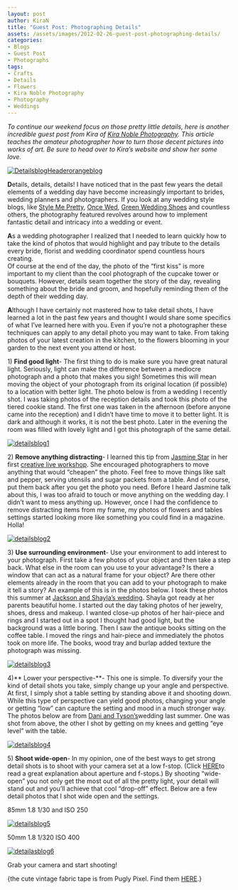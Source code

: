 ```yaml
---
layout: post
author: KiraN
title: "Guest Post: Photographing Details"
assets: /assets/images/2012-02-26-guest-post-photographing-details/
categories: 
- Blogs
- Guest Post
- Photographs
tags: 
- Crafts
- Details
- Flowers
- Kira Noble Photography
- Photography
- Weddings
---
```


_To continue our weekend focus on those pretty little details, here is another incredible guest post from Kira of [Kira Noble Photography](http://www.kiranoblephotographyblog.com/). This article teaches the amateur photographer how to turn those decent pictures into works of art. Be sure to head over to Kira’s website and show her some love._

[![](jekyll_uploads/2012/02/DetailsblogHeaderorangeblog-575x460.jpg "DetailsblogHeaderorangeblog")](http://www.sweetpeonies.com/2012/02/guest-post-photographing-details/detailsblogheaderorangeblog/)

**D**etails, details, details! I have noticed that in the past few years the detail elements of a wedding day have become increasingly important to brides, wedding planners and photographers. If you look at any wedding style blogs, like [Style Me Pretty](http://www.stylemepretty.com/), [Once Wed](http://www.oncewed.com/), [Green Wedding Shoes](http://greenweddingshoes.com/) and countless others, the photography featured revolves around how to implement fantastic detail and intricacy into a wedding or event.

**A**s a wedding photographer I realized that I needed to learn quickly how to take the kind of photos that would highlight and pay tribute to the details every bride, florist and wedding coordinator spend countless hours creating.  
Of course at the end of the day, the photo of the “first kiss” is more important to my client than the cool photograph of the cupcake tower or bouquets. However, details seam together the story of the day, revealing something about the bride and groom, and hopefully reminding them of the depth of their wedding day.

**A**lthough I have certainly not mastered how to take detail shots, I have learned a lot in the past few years and thought I would share some specifics of what I’ve learned here with you. Even if you’re not a photographer these techniques can apply to any detail photo you may want to take. From taking photos of your latest creation in the kitchen, to the flowers blooming in your garden to the next event you attend or host.

1) **Find good light**- The first thing to do is make sure you have great natural light. Seriously, light can make the difference between a mediocre photograph and a photo that makes you sigh! Sometimes this will mean moving the object of your photograph from its original location (if possible) to a location with better light. The photo below is from a wedding I recently shot. I was taking photos of the reception details and took this photo of the tiered cookie stand. The first one was taken in the afternoon (before anyone came into the reception) and I didn’t have time to move it to better light. It is dark and although it works, it is not the best photo. Later in the evening the room was filled with lovely light and I got this photograph of the same detail.

[![](jekyll_uploads/2012/02/detailsblog1-575x427.jpg "detailsblog1")](http://www.sweetpeonies.com/2012/02/guest-post-photographing-details/detailsblog1/)

2) **Remove anything distracting**- I learned this tip from [Jasmine Star](http://www.jasminestarblog.com/) in her first [creative live workshop](http://www.creativelive.com/courses/jasmine_star). She encouraged photographers to move anything that would “cheapen” the photo. Feel free to move things like salt and pepper, serving utensils and sugar packets from a table. And of course, put them back after you get the photo you need. Before I heard Jasmine talk about this, I was too afraid to touch or move anything on the wedding day. I didn’t want to mess anything up. However, once I had the confidence to remove distracting items from my frame, my photos of flowers and tables settings started looking more like something you could find in a magazine. Holla!

[![](jekyll_uploads/2012/02/detailsblog2-575x383.jpg "detailsblog2")](http://www.sweetpeonies.com/2012/02/guest-post-photographing-details/detailsblog2/)

3) **Use surrounding environment**- Use your environment to add interest to your photograph. First take a few photos of your object and then take a step back. What else in the room can you use to your advantage? Is there a window that can act as a natural frame for your object? Are there other elements already in the room that you can add to your photograph to make it tell a story? An example of this is in the photos below. I took these photos this summer at [Jackson and Shayla’s wedding](http://www.kiranoblephotographyblog.com/2011/08/the-vue-wedding-jack-shay/). Shayla got ready at her parents beautiful home. I started out the day taking photos of her jewelry, shoes, dress and makeup. I wanted close-up photos of her hair-piece and rings and I started out in a spot I thought had good light, but the background was a little boring. Then I saw the antique books sitting on the coffee table. I moved the rings and hair-piece and immediately the photos took on more life. The books, wood tray and burlap added texture the photograph was missing.

[![](jekyll_uploads/2012/02/detailsblog3-575x425.jpg "detailsblog3")](http://www.sweetpeonies.com/2012/02/guest-post-photographing-details/detailsblog3/)

4)** Lower your perspective-**- This one is simple. To diversify your the kind of detail shots you take, simply change up your angle and perspective. At first, I simply shot a table setting by standing above it and shooting down. While this type of perspective can yield good photos, changing your angle or getting “low” can capture the setting and mood in a much stronger way. The photos below are from [Dani and Tyson’s](http://www.kiranoblephotographyblog.com/2011/09/oregon-city-golf-club-wedding/)wedding last summer. One was shot from above, the other I shot by getting on my knees and getting “eye level” with the table.

[![](jekyll_uploads/2012/02/detailsblog4-575x459.jpg "detailsblog4")](http://www.sweetpeonies.com/2012/02/guest-post-photographing-details/detailsblog4/)

5) **Shoot wide-open**- In my opinion, one of the best ways to get strong detail shots is to shoot with your camera set at a low f-stop. (Click [HERE](http://www.homephotog.com/tutorials/aperture.shtml)to read a great explanation about aperture and f-stops.) By shooting “wide-open” you not only get the most out of all the pretty light, your detail will stand out and you’ll achieve that cool “drop-off” effect. Below are a few detail photos that I shot wide open and the settings.

85mm 1.8 1/30 and ISO 250

[![](jekyll_uploads/2012/02/detailsblog5-575x383.jpg "detailsblog5")](http://www.sweetpeonies.com/2012/02/guest-post-photographing-details/detailsblog5/)

50mm 1.8 1/320 ISO 400

[![](jekyll_uploads/2012/02/detailasblog6-575x383.jpg "detailasblog6")](http://www.sweetpeonies.com/2012/02/guest-post-photographing-details/detailasblog6/)

Grab your camera and start shooting!

{the cute vintage fabric tape is from Pugly Pixel. Find them [HERE](http://www.puglypixel.com/2010/09/03/free-clip-art-vintage-fabric-deco-tapes/).}